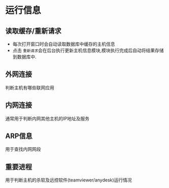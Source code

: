 # 运行信息

## 读取缓存/重新请求

+ 每次打开窗口时会自动读取数据库中缓存的主机信息
+ 点击 `重新请求`会在后台执行更新主机信息模块,模块执行完成后自动将结果存储到数据库中.

## 外网连接

判断主机有哪些联网应用

## 内网连接

通常用于判断内网其他主机的IP地址及服务

## ARP信息

用于查找内网网段

## 重要进程

用于判断主机的杀软及远控软件(teamviewer/anydesk)运行情况
